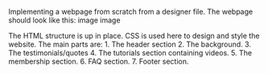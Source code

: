 Implementing a webpage from scratch from a designer file. The webpage should look like this: image image

The HTML structure is up in place. CSS is used here to design and style the website. The main parts are: 1. The header section 2. The background. 3. The testimonials/quotes 4. The tutorials section containing videos. 5. The membership section. 6. FAQ section. 7. Footer section.
